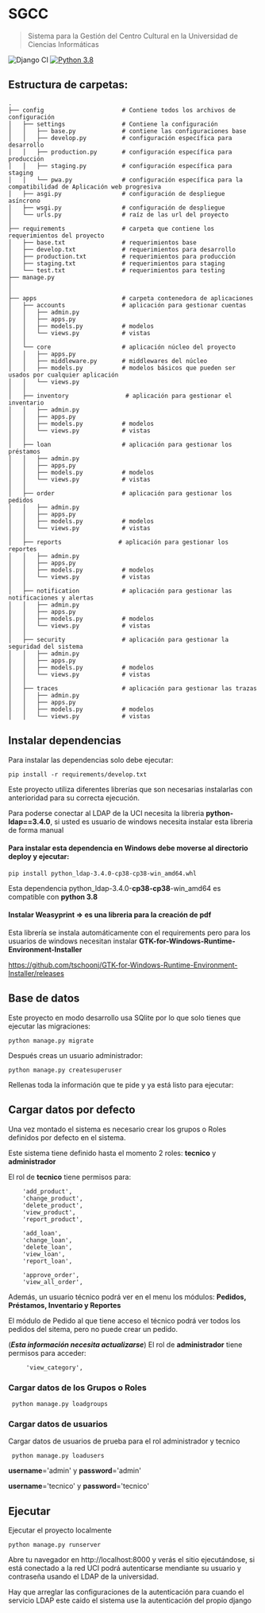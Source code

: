 # SGCC
> Sistema para la Gestión del Centro Cultural en la Universidad de Ciencias Informáticas

![Django CI](https://github.com/JustShip/justshipto_core/actions/workflows/django.yml/badge.svg)
[![Python 3.8](https://img.shields.io/badge/python-3.8-blue.svg)](https://www.python.org/downloads/release/python-380/)

## Estructura de carpetas:

    .
    ├── config                      # Contiene todos los archivos de configuración
    │   ├── settings                # Contiene la configuración
    │   │   ├── base.py             # contiene las configuraciones base
    │   │   ├── develop.py          # configuración específica para desarrollo
    │   │   ├── production.py       # configuración específica para producción
    │   │   ├── staging.py          # configuración específica para staging
    │   │   └── pwa.py              # configuración específica para la compatibilidad de Aplicación web progresiva
    │   ├── asgi.py                 # configuración de despliegue asíncrono
    │   ├── wsgi.py                 # configuración de despliegue
    │   └── urls.py                 # raíz de las url del proyecto
    │ 
    ├── requirements                # carpeta que contiene los requerimientos del proyecto
    │   ├── base.txt                # requerimientos base
    │   ├── develop.txt             # requerimientos para desarrollo
    │   ├── production.txt          # requerimientos para producción
    │   ├── staging.txt             # requerimientos para staging
    │   └── test.txt                # requerimientos para testing
    ├── manage.py    
    │ 
    │ 
    ├── apps                        # carpeta contenedora de aplicaciones
    │   ├── accounts                # aplicación para gestionar cuentas
    │   │   ├── admin.py
    │   │   ├── apps.py
    │   │   ├── models.py           # modelos
    │   │   └── views.py            # vistas
    │   │
    │   └── core                    # aplicación núcleo del proyecto
    │   │   ├── apps.py             
    │   │   ├── middleware.py       # middlewares del núcleo
    │   │   ├── models.py           # modelos básicos que pueden ser usados por cualquier aplicación
    │   │   └── views.py
    │   │
    │   ├── inventory                # aplicación para gestionar el inventario
    │   │   ├── admin.py
    │   │   ├── apps.py
    │   │   ├── models.py           # modelos
    │   │   └── views.py            # vistas
    │   │
    │   ├── loan                    # aplicación para gestionar los préstamos
    │   │   ├── admin.py
    │   │   ├── apps.py
    │   │   ├── models.py           # modelos
    │   │   └── views.py            # vistas
    │   │
    │   ├── order                   # aplicación para gestionar los pedidos
    │   │   ├── admin.py
    │   │   ├── apps.py
    │   │   ├── models.py           # modelos
    │   │   └── views.py            # vistas
    │   │
    │   ├── reports                # aplicación para gestionar los reportes
    │   │   ├── admin.py
    │   │   ├── apps.py
    │   │   ├── models.py           # modelos
    │   │   └── views.py            # vistas
    │   │
    │   ├── notification            # aplicación para gestionar las notificaciones y alertas
    │   │   ├── admin.py
    │   │   ├── apps.py
    │   │   ├── models.py           # modelos
    │   │   └── views.py            # vistas
    │   │
    │   ├── security                # aplicación para gestionar la seguridad del sistema
    │   │   ├── admin.py
    │   │   ├── apps.py
    │   │   ├── models.py           # modelos
    │   │   └── views.py            # vistas
    │   │
    │   ├── traces                  # aplicación para gestionar las trazas
    │   │   ├── admin.py
    │   │   ├── apps.py
    │   │   ├── models.py           # modelos
    │   │   └── views.py            # vistas




## Instalar dependencias
Para instalar las dependencias solo debe ejecutar:

    pip install -r requirements/develop.txt

Este proyecto utiliza diferentes librerías que son necesarias instalarlas con anterioridad para su correcta ejecución.

Para poderse conectar al LDAP de la UCI necesita la libreria **python-ldap==3.4.0**, si usted es usuario de windows necesita instalar esta libreria de forma manual
#### Para instalar esta dependencia en Windows debe moverse al directorio deploy y ejecutar:

    pip install python_ldap-3.4.0-cp38-cp38-win_amd64.whl
Esta dependencia python_ldap-3.4.0-**cp38-cp38**-win_amd64 es compatible con **python 3.8**



#### Instalar Weasyprint ⇒ es una libreria para la creación de pdf

Esta librería se instala automáticamente con el requirements pero para los usuarios de windows necesitan instalar **GTK-for-Windows-Runtime-Environment-Installer**

https://github.com/tschoonj/GTK-for-Windows-Runtime-Environment-Installer/releases


## Base de datos
Este proyecto en modo desarrollo usa SQlite por lo que solo tienes que ejecutar las migraciones:

`python manage.py migrate`

Después creas un usuario administrador:

`python manage.py createsuperuser`

Rellenas toda la información que te pide y ya está listo para ejecutar:

## Cargar datos por defecto 

Una vez montado el sistema es necesario crear los grupos o Roles definidos por defecto 
en el sistema.

Este sistema tiene definido hasta el momento 2 roles: **tecnico** y **administrador**


El rol de **tecnico** tiene permisos para:
        
        'add_product',
        'change_product',
        'delete_product',
        'view_product',
        'report_product',

        'add_loan',
        'change_loan',
        'delete_loan',
        'view_loan',
        'report_loan',

        'approve_order',
        'view_all_order',
Además, un usuario técnico podrá ver en el menu los módulos: **Pedidos, Préstamos, Inventario y Reportes**

El módulo de Pedido al que tiene acceso el técnico podrá ver todos los pedidos del sitema,
pero no puede crear un pedido. 


(_**Esta información necesita actualizarse**_) El rol de **administrador** tiene permisos para acceder:

         'view_category',


### Cargar datos de los Grupos o Roles

` python manage.py loadgroups`

### Cargar datos de usuarios 

Cargar datos de usuarios de prueba para el rol administrador y tecnico 

` python manage.py loadusers`

**username**='admin' y **password**='admin'

**username**='tecnico' y **password**='tecnico'


## Ejecutar
Ejecutar el proyecto localmente

`python manage.py runserver`


Abre tu navegador en http://localhost:8000 y verás el sitio ejecutándose, si está conectado a
la red UCI podrá autenticarse mendiante su usuario y contraseña usando el LDAP de la universidad.

Hay que arreglar las configuraciones de la autenticación para cuando el servicio LDAP este caido el sistema use la autenticación del propio django
